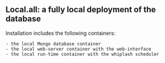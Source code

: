 Local.all: a fully local deployment of the database
---------------------------------------------------

Installation includes the following containers:

    - the local Mongo database container
    - the local web-server container with the web-interface
    - the local run-time container with the whiplash scheduler

